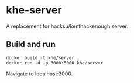 # khe-server

A replacement for hacksu/kenthackenough server.

## Build and run
```
docker build -t khe/server .
docker run -d -p 3000:5000 khe/server
```

Navigate to localhost:3000.

